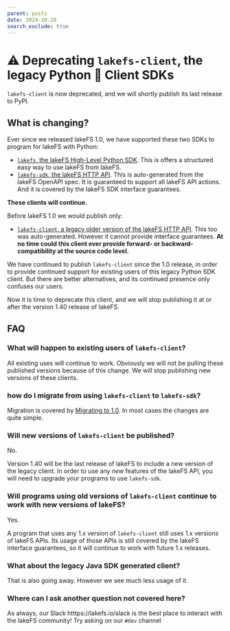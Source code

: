 ```yaml
---
parent: posts
date: 2024-10-28
search_exclude: true
---
```


# :warning:  Deprecating `lakefs-client`, the legacy Python :snake: Client SDKs

`lakefs-client` is now deprecated, and we will shortly publish its last
release to PyPI.

## What is changing?

Ever since we released lakeFS 1.0, we have supported these two SDKs to program for lakeFS with Python:
- [`lakefs`, the lakeFS High-Level Python SDK][pypi-lakefs-hi-lvl].  This is offers a structured easy way to use lakeFS from lakeFS.
- [`lakefs-sdk`, the lakeFS HTTP API][pypi-lakefs-sdk].  This is
  auto-generated from the lakeFS OpenAPI spec.  It is guaranteed to support
  all lakeFS API actions.  And it is covered by the lakeFS SDK interface
  guarantees.

**These clients will continue.**

Before lakeFS 1.0 we would publish only:

- [`lakefs-client`, a legacy older version of the lakeFS HTTP
  API][pypi-lakefs-legacy].  This too was auto-generated.  However it cannot
  provide interface guarantees.  **At no time could this client ever provide
  forward- or backward- compatibility at the source code level.**  

We have continued to publish `lakefs-client` since the 1.0 release, in order
to provide continued support for existing users of this legacy Python SDK
client.  But there are better alternatives, and its continued presence only
confuses our users.

Now it is time to deprecate this client, and we will stop publishing it at
or after the version 1.40 release of lakeFS.

## FAQ

### What will happen to existing users of `lakefs-client`?

All existing uses will continue to work.  Obviously we will not be pulling
these published versions because of this change.  We will stop publishing
new versions of these clients.

### how do I migrate from using `lakefs-client` to `lakefs-sdk`?

Migration is covered by [Migrating to 1.0][lakefs-py-migration].  In most
cases the changes are quite simple.

### Will new versions of `lakefs-client` be published?

No.

Version 1.40 will be the last release of lakeFS to include a new version of
the legacy client.  In order to use any _new_ features of the lakeFS API,
you will need to upgrade your programs to use `lakefs-sdk`.

### Will programs using old versions of `lakefs-client` continue to work with new versions of lakeFS?

Yes.

A program that uses any 1.x version of `lakefs-client` still uses 1.x
versions of lakeFS APIs.  Its usage of those APIs is still covered by the
lakeFS interface guarantees, so it will continue to work with future 1.x
releases.

### What about the legacy Java SDK generated client?

That is also going away.  However we see much less usage of it.

### Where can I ask another question not covered here?

As always, our Slack htttps://lakefs.io/slack is the best place to interact
with the lakeFS community!  Try asking on our `#dev` channel


[pypi-lakefs-hi-lvl]:  https://pypi.org/project/lakefs/
[pypi-lakefs-sdk]:  https://pypi.org/project/lakefs-sdk/
[pypi-lakefs-legacy]:  https://pypi.org/project/lakefs-client/
[lakefs-py-migration]:  https://docs.lakefs.io/project/code-migrate-1.0-sdk.html#migrating-sdk-code-for-python
